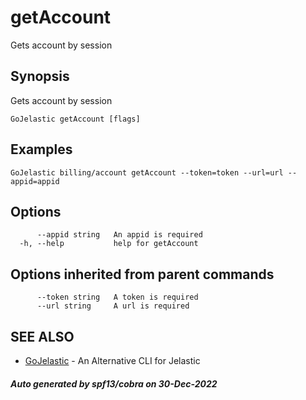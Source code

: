 #  getAccount

Gets account by session

## Synopsis

Gets account by session

```
GoJelastic getAccount [flags]
```

## Examples

```
GoJelastic billing/account getAccount --token=token --url=url --appid=appid
```

## Options

```
      --appid string   An appid is required
  -h, --help           help for getAccount
```

## Options inherited from parent commands

```
      --token string   A token is required
      --url string     A url is required
```

## SEE ALSO

* [GoJelastic](GoJelastic.md)	 - An Alternative CLI for Jelastic

##### Auto generated by spf13/cobra on 30-Dec-2022

